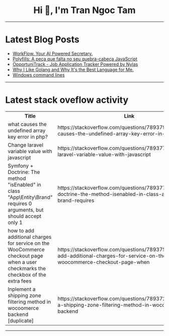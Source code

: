 <h1 align="center">Hi 👋, I'm Tran Ngoc Tam</h1>

---

# Latest Blog Posts 
<!-- BLOG-POST-LIST:START -->
- [WorkFlow. Your AI Powered Secretary.](https://dev.to/anshsaini/workflow-your-ai-powered-secretary-4np5)
- [Polyfills: A peça que falta no seu quebra-cabeça JavaScript](https://dev.to/julianoalvescode/polyfills-a-peca-que-falta-no-seu-quebra-cabeca-javascript-35ff)
- [OpportuniTrack - Job Application Tracker Powered by Nylas](https://dev.to/jamesshah/opportunitrack-job-application-tracker-powered-by-nylas-1coj)
- [Why I Like Golang and Why It&#39;s the Best Language for Me.](https://dev.to/aliahadmd/why-i-like-golang-and-why-its-the-best-language-for-me-25d8)
- [Windows command lines](https://dev.to/ranjith_jr_fbf2e375879b08/windows-command-lines-2fd8)
<!-- BLOG-POST-LIST:END -->

---

# Latest stack oveflow activity
<table>
  <tr><th>Title</th><th>Link</th></tr>
  <!-- STACKOVERFLOW:START --><tr><td>what causes the undefined array key error in php?</td><td>https://stackoverflow.com/questions/78937913/what-causes-the-undefined-array-key-error-in-php</td></tr><tr><td>Change laravel variable value with javascript</td><td>https://stackoverflow.com/questions/78937795/change-laravel-variable-value-with-javascript</td></tr><tr><td>Symfony + Doctrine: The method &quot;isEnabled&quot; in class &quot;App\Entity\Brand&quot; requires 0 arguments, but should accept only 1</td><td>https://stackoverflow.com/questions/78937720/symfony-doctrine-the-method-isenabled-in-class-app-entity-brand-requires</td></tr><tr><td>how to add additional charges for service on the WooCommerce checkout page when a user checkmarks the checkbox of the extra fees</td><td>https://stackoverflow.com/questions/78937568/how-to-add-additional-charges-for-service-on-the-woocommerce-checkout-page-when</td></tr><tr><td>Inplement a shipping zone filtering method in wocoomerce backend [duplicate]</td><td>https://stackoverflow.com/questions/78937255/inplement-a-shipping-zone-filtering-method-in-wocoomerce-backend</td></tr><!-- STACKOVERFLOW:END -->
</table>

---



